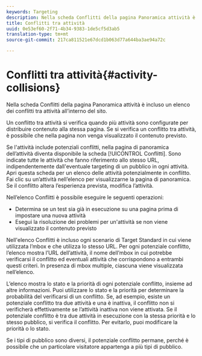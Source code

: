 ```yaml
---
keywords: Targeting
description: Nella scheda Conflitti della pagina Panoramica attività è incluso un elenco dei conflitti tra attività all’interno del sito.
title: Conflitti tra attività
uuid: 0e53ef60-2f71-4b34-9383-1de5cf5d3ab5
translation-type: tm+mt
source-git-commit: 217ca811521e67dcd1b063d77a644ba3ae94a72c

---
```



# Conflitti tra attività{#activity-collisions}

Nella scheda Conflitti della pagina Panoramica attività è incluso un elenco dei conflitti tra attività all’interno del sito.

Un conflitto tra attività si verifica quando più attività sono configurate per distribuire contenuto alla stessa pagina. Se si verifica un conflitto tra attività, è possibile che nella pagina non venga visualizzato il contenuto previsto.

Se l'attività include potenziali conflitti, nella pagina di panoramica dell’attività diventa disponibile la scheda [!UICONTROL Conflitti]. Sono indicate tutte le attività che fanno riferimento allo stesso URL, indipendentemente dall'eventuale targeting di un pubblico in ogni attività. Apri questa scheda per un elenco delle attività potenzialmente in conflitto. Fai clic su un’attività nell’elenco per visualizzarne la pagina di panoramica. Se il conflitto altera l’esperienza prevista, modifica l’attività.

Nell’elenco Conflitti è possibile eseguire le seguenti operazioni:

* Determina se un test sia già in esecuzione su una pagina prima di impostare una nuova attività
* Esegui la risoluzione dei problemi per un'attività se non viene visualizzato il contenuto previsto

Nell'elenco Conflitti è incluso ogni scenario di Target Standard in cui viene utilizzata l’mbox e che utilizza lo stesso URL. Per ogni potenziale conflitto, l’elenco mostra l’URL dell’attività, il nome dell’mbox in cui potrebbe verificarsi il conflitto ed eventuali attività che corrispondono a entrambi questi criteri. In presenza di mbox multiple, ciascuna viene visualizzata nell’elenco.

L’elenco mostra lo stato e la priorità di ogni potenziale conflitto, insieme ad altre informazioni. Puoi utilizzare lo stato e la priorità per determinare la probabilità del verificarsi di un conflitto. Se, ad esempio, esiste un potenziale conflitto tra due attività e una è inattiva, il conflitto non si verificherà effettivamente se l’attività inattiva non viene attivata. Se il potenziale conflitto è tra due attività in esecuzione con la stessa priorità e lo stesso pubblico, si verifica il conflitto. Per evitarlo, puoi modificare la priorità o lo stato.

Se i tipi di pubblico sono diversi, il potenziale conflitto permane, perché è possibile che un particolare visitatore appartenga a più tipi di pubblico.
